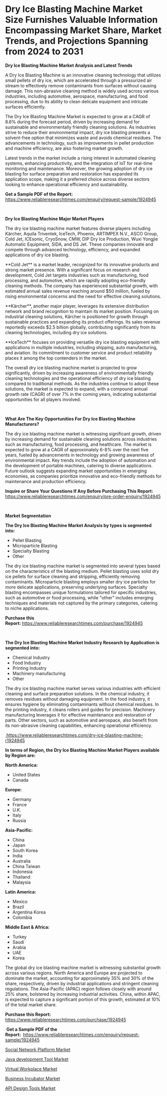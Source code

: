 <p><h1>Dry Ice Blasting Machine Market Size Furnishes Valuable Information Encompassing Market Share, Market Trends, and Projections Spanning from 2024 to 2031</h1></p><p><strong>Dry Ice Blasting Machine Market Analysis and Latest Trends</strong></p>
<p><p>A Dry Ice Blasting Machine is an innovative cleaning technology that utilizes small pellets of dry ice, which are accelerated through a pressurized air stream to effectively remove contaminants from surfaces without causing damage. This non-abrasive cleaning method is widely used across various industries, including automotive, aerospace, manufacturing, and food processing, due to its ability to clean delicate equipment and intricate surfaces efficiently.</p><p>The Dry Ice Blasting Machine Market is expected to grow at a CAGR of 8.6% during the forecast period, driven by increasing demand for sustainable and environmentally friendly cleaning solutions. As industries strive to reduce their environmental impact, dry ice blasting presents a solvent-free option that minimizes waste and avoids chemical residues. The advancements in technology, such as improvements in pellet production and machine efficiency, are also fostering market growth.</p><p>Latest trends in the market include a rising interest in automated cleaning systems, enhancing productivity, and the integration of IoT for real-time monitoring and maintenance. Moreover, the growing adoption of dry ice blasting for surface preparation and restoration has expanded its application scope, making it a preferred choice across diverse sectors looking to enhance operational efficiency and sustainability.</p></p>
<p><strong>Get a Sample PDF of the Report:&nbsp;</strong> <a href="https://www.reliableresearchtimes.com/enquiry/request-sample/1924945?utm_campaign=1486&utm_medium=2&utm_source=Github&utm_content=ia&utm_term=24102024&utm_id=dry-ice-blasting-machine">https://www.reliableresearchtimes.com/enquiry/request-sample/1924945</a></p>
<p>&nbsp;</p>
<p><strong>Dry Ice Blasting Machine Major Market Players</strong></p>
<p><p>The dry ice blasting machine market features diverse players including Kärcher, Aquila Triventek, IceTech, Phoenix, ARTIMPEX N.V., ASCO Group, Cold Jet, ICEsonic, CryoSnow, CMW, DIP Dry Ice Production, Wuxi Yongjie Automatic Equipment, SIDA, and DS Jet. These companies innovate and compete through advanced technology, efficiency, and expanded applications of dry ice blasting.</p><p>**Cold Jet** is a market leader, recognized for its innovative products and strong market presence. With a significant focus on research and development, Cold Jet targets industries such as manufacturing, food processing, and automotive, which are rapidly adopting eco-friendly cleaning methods. The company has experienced substantial growth, with estimated annual sales revenue reaching around $50 million, fueled by rising environmental concerns and the need for effective cleaning solutions.</p><p>**Kärcher**, another major player, leverages its extensive distribution network and brand recognition to maintain its market position. Focusing on industrial cleaning solutions, Kärcher is positioned for growth through sustainable practices and expanding its product offerings. Its sales revenue reportedly exceeds $2.5 billion globally, contributing significantly from its cleaning technologies, including dry ice solutions.</p><p>**IceTech** focuses on providing versatile dry ice blasting equipment with applications in multiple industries, including shipping, auto manufacturing, and aviation. Its commitment to customer service and product reliability places it among the top contenders in the market.</p><p>The overall dry ice blasting machine market is projected to grow significantly, driven by increasing awareness of environmentally friendly cleaning technologies and the operational efficiency of dry ice blasting compared to traditional methods. As the industries continue to adopt these solutions, the market is expected to expand, with a compound annual growth rate (CAGR) of over 7% in the coming years, indicating substantial opportunities for all players involved.</p></p>
<p>&nbsp;</p>
<p><strong>What Are The Key Opportunities For Dry Ice Blasting Machine Manufacturers?</strong></p>
<p><p>The dry ice blasting machine market is witnessing significant growth, driven by increasing demand for sustainable cleaning solutions across industries such as manufacturing, food processing, and healthcare. The market is expected to grow at a CAGR of approximately 6-8% over the next five years, fueled by advancements in technology and growing awareness of environmental impact. Key trends include the adoption of automation and the development of portable machines, catering to diverse applications. Future outlook suggests expanding market opportunities in emerging economies, as companies prioritize innovative and eco-friendly methods for maintenance and production efficiency.</p></p>
<p><strong>Inquire or Share Your Questions If Any Before Purchasing This Report:</strong> <a href="https://www.reliableresearchtimes.com/enquiry/pre-order-enquiry/1924945?utm_campaign=1486&utm_medium=2&utm_source=Github&utm_content=ia&utm_term=24102024&utm_id=dry-ice-blasting-machine">https://www.reliableresearchtimes.com/enquiry/pre-order-enquiry/1924945</a></p>
<p>&nbsp;</p>
<p><strong>Market Segmentation</strong></p>
<p><strong>The Dry Ice Blasting Machine Market Analysis by types is segmented into:</strong></p>
<p><ul><li>Pellet Blasting</li><li>Microparticle Blasting</li><li>Specialty Blasting</li><li>Other</li></ul></p>
<p><p>The dry ice blasting machine market is segmented into several types based on the characteristics of the blasting medium. Pellet blasting uses solid dry ice pellets for surface cleaning and stripping, efficiently removing contaminants. Microparticle blasting employs smaller dry ice particles for more delicate applications, preserving underlying surfaces. Specialty blasting encompasses unique formulations tailored for specific industries, such as automotive or food processing, while "other" includes emerging techniques and materials not captured by the primary categories, catering to niche applications.</p></p>
<p><strong>Purchase this Report:&nbsp;</strong><a href="https://www.reliableresearchtimes.com/purchase/1924945?utm_campaign=1486&utm_medium=2&utm_source=Github&utm_content=ia&utm_term=24102024&utm_id=dry-ice-blasting-machine">https://www.reliableresearchtimes.com/purchase/1924945</a></p>
<p>&nbsp;</p>
<p><strong>The Dry Ice Blasting Machine Market Industry Research by Application is segmented into:</strong></p>
<p><ul><li>Chemical Industry</li><li>Food Industry</li><li>Printing Industry</li><li>Machinery manufacturing</li><li>Other</li></ul></p>
<p><p>The dry ice blasting machine market serves various industries with efficient cleaning and surface preparation solutions. In the chemical industry, it removes residues without damaging equipment. In the food industry, it ensures hygiene by eliminating contaminants without chemical residues. In the printing industry, it cleans rollers and guides for precision. Machinery manufacturing leverages it for effective maintenance and restoration of parts. Other sectors, such as automotive and aerospace, also benefit from its non-abrasive cleaning capabilities, enhancing operational efficiency.</p></p>
<p><a href="https://www.reliableresearchtimes.com/dry-ice-blasting-machine-r1924945?utm_campaign=1486&utm_medium=2&utm_source=Github&utm_content=ia&utm_term=24102024&utm_id=dry-ice-blasting-machine">&nbsp;https://www.reliableresearchtimes.com/dry-ice-blasting-machine-r1924945</a></p>
<p><strong>In terms of Region, the Dry Ice Blasting Machine Market Players available by Region are:</strong></p>
<p>
    <p> <strong> North America: </strong>
        <ul>
            <li>United States</li>
            <li>Canada</li>
        </ul>
        </p> 
    <p> <strong> Europe: </strong>
        <ul>
            <li>Germany</li>
            <li>France</li>
            <li>U.K.</li>
            <li>Italy</li>
            <li>Russia</li>
        </ul>
        </p> 
    <p> <strong> Asia-Pacific: </strong>
        <ul>
            <li>China</li>
            <li>Japan</li>
            <li>South Korea</li>
            <li>India</li>
            <li>Australia</li>
            <li>China Taiwan</li>
            <li>Indonesia</li>
            <li>Thailand</li>
            <li>Malaysia</li>
        </ul>
        </p> 
    <p> <strong> Latin America: </strong>
        <ul>
            <li>Mexico</li>
            <li>Brazil</li>
            <li>Argentina Korea</li>
            <li>Colombia</li>
        </ul>
        </p> 
    <p> <strong> Middle East & Africa: </strong>
        <ul>
            <li>Turkey</li>
            <li>Saudi</li>
            <li>Arabia</li>
            <li>UAE</li>
            <li>Korea</li>
        </ul>
    </p>
    </p>
<p><p>The global dry ice blasting machine market is witnessing substantial growth across various regions. North America and Europe are projected to dominate the market, accounting for approximately 35% and 30% of the share, respectively, driven by industrial applications and stringent cleaning regulations. The Asia-Pacific (APAC) region follows closely with around 25% share, bolstered by increasing industrial activities. China, within APAC, is expected to capture a significant portion of this growth, estimated at 10% of the total market share.</p></p>
<p><strong>Purchase this Report: </strong><a href="https://www.reliableresearchtimes.com/purchase/1924945?utm_campaign=1486&utm_medium=2&utm_source=Github&utm_content=ia&utm_term=24102024&utm_id=dry-ice-blasting-machine">https://www.reliableresearchtimes.com/purchase/1924945</a></p>
<p>&nbsp;<strong>Get a Sample PDF of the Report:&nbsp;&nbsp;</strong><a href="https://www.reliableresearchtimes.com/enquiry/request-sample/1924945?utm_campaign=1486&utm_medium=2&utm_source=Github&utm_content=ia&utm_term=24102024&utm_id=dry-ice-blasting-machine">https://www.reliableresearchtimes.com/enquiry/request-sample/1924945</a></p>
<p><strong></strong></p>
<p><p><a href="https://www.linkedin.com/pulse/social-network-platform-market-size-growth-industry-rfp5f?utm_campaign=1486&utm_medium=2&utm_source=Github&utm_content=ia&utm_term=24102024&utm_id=dry-ice-blasting-machine">Social Network Platform Market</a></p><p><a href="https://www.linkedin.com/pulse/emerging-java-development-tool-market-opportunities-ki5ef?utm_campaign=1486&utm_medium=2&utm_source=Github&utm_content=ia&utm_term=24102024&utm_id=dry-ice-blasting-machine">Java development Tool Market</a></p><p><a href="https://www.linkedin.com/pulse/virtual-workplace-market-global-regional-analysis-phx3f?utm_campaign=1486&utm_medium=2&utm_source=Github&utm_content=ia&utm_term=24102024&utm_id=dry-ice-blasting-machine">Virtual Workplace Market</a></p><p><a href="https://www.linkedin.com/pulse/business-incubator-sector-surge-57-growth-roadmap-o5wvf?utm_campaign=1486&utm_medium=2&utm_source=Github&utm_content=ia&utm_term=24102024&utm_id=dry-ice-blasting-machine">Business Incubator Market</a></p><p><a href="https://www.linkedin.com/pulse/api-design-tools-spectrum-usage-patterns-sector-evolution-tuzwf?utm_campaign=1486&utm_medium=2&utm_source=Github&utm_content=ia&utm_term=24102024&utm_id=dry-ice-blasting-machine">API Design Tools Market</a></p></p>